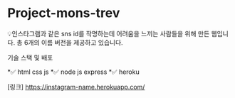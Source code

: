 # Project-mons-trev
:bulb:인스타그램과 같은 sns id를 작명하는데 어려움을 느끼는 사람들을 위해 만든 웹입니다.
총 6개의 이름 버전을 제공하고 있습니다.

기술 스택 및 배포  

*:white_check_mark: html css js
*:white_check_mark: node js express
*:white_check_mark: heroku

[링크] https://instagram-name.herokuapp.com/
